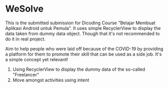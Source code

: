 # WeSolve
This is the submitted submission for Dicoding Course "Belajar Membuat Aplikasi Android untuk Pemula". It uses simple RecyclerView to display the data taken from dummy data object. Though that it's not recommended to do it in real project.

Aim to help people who were laid off because of the COVID-19 by providing a platform for them to promote their skill that can be used as a side job.
It's a simple concept yet relevant!

1. Using RecyclerView to display the dummy data of the so-called "Freelancer"
2. Move amongst activities using intent
